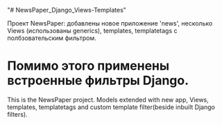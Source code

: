 "# NewsPaper_Django_Views-Templates" 

Проект NewsPaper: добавлены новое приложение 'news', несколько Views (использованы generics), templates, templatetags с полбзовательским фильтром.

Помимо этого применены встроенные фильтры Django.
===============================================================
This is the NewsPaper project.
Models extended with new app, Views, templates, templatetags and custom template filter(beside inbuilt Django filters).
